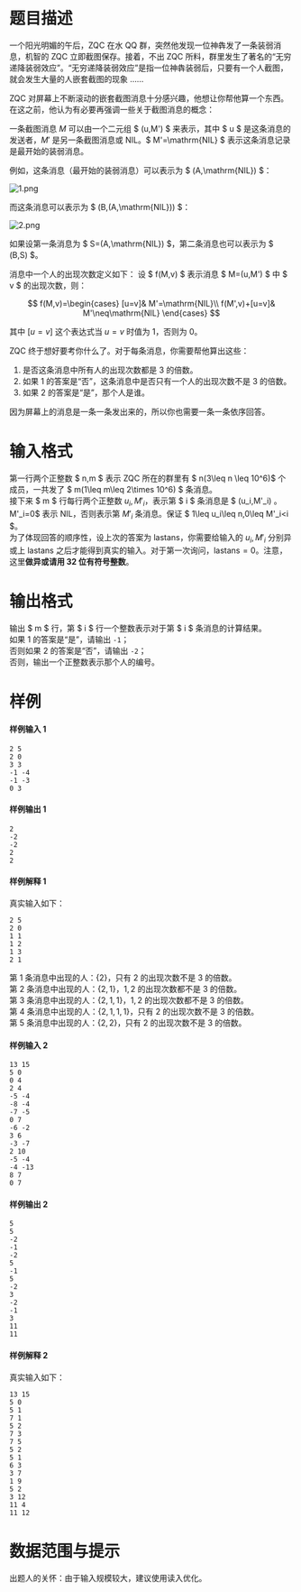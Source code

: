 
# 题目描述

一个阳光明媚的午后，ZQC 在水 QQ 群，突然他发现一位神犇发了一条装弱消息，机智的 ZQC 立即截图保存。接着，不出 ZQC 所料，群里发生了著名的“无穷递降装弱效应”。“无穷递降装弱效应”是指一位神犇装弱后，只要有一个人截图，就会发生大量的人嵌套截图的现象 ……

ZQC 对屏幕上不断滚动的嵌套截图消息十分感兴趣，他想让你帮他算一个东西。在这之前，他认为有必要再强调一些关于截图消息的概念：

一条截图消息 $M$ 可以由一个二元组 $ (u,M') $ 来表示，其中 $ u $ 是这条消息的发送者，$M'$ 是另一条截图消息或 $\mathrm{NIL}$。$ M'=\mathrm{NIL} $ 表示这条消息记录是最开始的装弱消息。

例如，这条消息（最开始的装弱消息）可以表示为 $ (A,\mathrm{NIL}) $：

![1.png](/source/loj/502/img/aHR0cHM6Ly9vb28uMG8wLm9vby8yMDE3LzA2LzE0LzU5NDBkMTc4NTk2ZmIucG5n.png)

而这条消息可以表示为 $ (B,(A,\mathrm{NIL})) $：

![2.png](/source/loj/502/img/aHR0cHM6Ly9vb28uMG8wLm9vby8yMDE3LzA2LzE0LzU5NDBkMTc4N2QwZjIucG5n.png)

如果设第一条消息为 $ S=(A,\mathrm{NIL}) $，第二条消息也可以表示为 $ (B,S) $。

消息中一个人的出现次数定义如下： 设 $ f(M,v) $ 表示消息 $ M=(u,M') $ 中 $ v $ 的出现次数，则：

$$
f(M,v)=\begin{cases}
[u=v]& M'=\mathrm{NIL}\\
f(M',v)+[u=v]& M'\neq\mathrm{NIL}
\end{cases}
$$

其中 $[u=v]$ 这个表达式当 $u=v$ 时值为 1，否则为 0。

ZQC 终于想好要考你什么了。对于每条消息，你需要帮他算出这些：

1. 是否这条消息中所有人的出现次数都是 $3$ 的倍数。
2. 如果 1 的答案是“否”，这条消息中是否只有一个人的出现次数不是 $3$ 的倍数。 
3. 如果 2 的答案是“是”，那个人是谁。

因为屏幕上的消息是一条一条发出来的，所以你也需要一条一条依序回答。

# 输入格式

第一行两个正整数 $ n,m $ 表示 ZQC 所在的群里有 $ n(3\leq n \leq 10^6)$ 个成员，一共发了 $ m(1\leq m\leq 2\times 10^6) $ 条消息。  
接下来 $ m $ 行每行两个正整数 $u_i,M'_i$，表示第 $ i $ 条消息是 $ (u_i,M'_i) $。$M'_i=0$ 表示 $\mathrm{NIL}$，否则表示第 $M'_i$ 条消息。保证 $ 1\leq u_i\leq n,0\leq M'_i<i $。  
为了体现回答的顺序性，设上次的答案为 $\mathrm{lastans}$，你需要给输入的 $u_i,M'_i$ 分别异或上 $\mathrm{lastans}$ 之后才能得到真实的输入。对于第一次询问，$\mathrm{lastans}=0$。注意，这里**做异或请用 32 位有符号整数**。

# 输出格式

输出 $ m $ 行，第 $ i $ 行一个整数表示对于第 $ i $ 条消息的计算结果。  
如果 1 的答案是“是”，请输出 `-1`；  
否则如果 2 的答案是“否”，请输出 `-2`；  
否则，输出一个正整数表示那个人的编号。  

# 样例

#### 样例输入 1
```plain
2 5
2 0
3 3
-1 -4
-1 -3
0 3
```

#### 样例输出 1
```plain
2
-2
-2
2
2
```

#### 样例解释 1
真实输入如下：
```plain
2 5
2 0
1 1
1 2
1 3
2 1
```

第 1 条消息中出现的人：$\{2\}$，只有 $2$ 的出现次数不是 $3$ 的倍数。  
第 2 条消息中出现的人：$\{2,1\}$，$1,2$ 的出现次数都不是 $3$ 的倍数。  
第 3 条消息中出现的人：$\{2,1,1\}$，$1,2$ 的出现次数都不是 $3$ 的倍数。  
第 4 条消息中出现的人：$\{2,1,1,1\}$，只有 $2$ 的出现次数不是 $3$ 的倍数。  
第 5 条消息中出现的人：$\{2,2\}$，只有 $2$ 的出现次数不是 $3$ 的倍数。  

#### 样例输入 2
```plain
13 15
5 0
0 4
2 4
-5 -4
-8 -4
-7 -5
0 7
-6 -2
3 6
-3 -7
2 10
-5 -4
-4 -13
8 7
0 7
```

#### 样例输出 2
```plain
5
5
-2
-1
-2
5
-1
5
-2
3
-2
-1
3
11
11
```

#### 样例解释 2
真实输入如下：

```plain
13 15
5 0
5 1
7 1
5 2
7 3
7 5
5 2
5 1
6 3
3 7
1 9
5 2
3 12
11 4
11 12
```

# 数据范围与提示

出题人的关怀：由于输入规模较大，建议使用读入优化。

